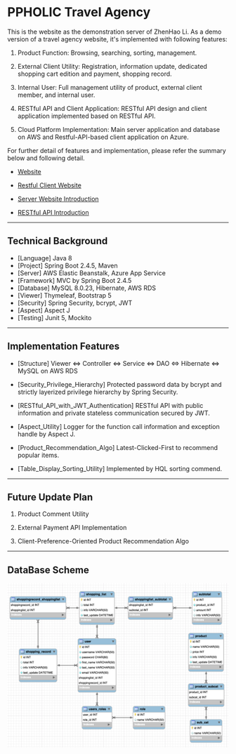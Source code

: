 # PPHOLIC Travel Agency #

This is the website as the demonstration server of ZhenHao Li.
As a demo version of a travel agency website, it's implemented with following features:

1. Product Function: Browsing, searching, sorting, management.

2. External Client Utility: Registration, information update, dedicated shopping cart edition and payment, shopping record. 

3. Internal User: Full management utility of product, external client member, and internal user.

4. RESTful API and Client Application: RESTful API design and client application implemented based on RESTful API.

5. Cloud Platform Implementation: Main server application and database on AWS and Restful-API-based client application on Azure.


For further detail of features and implementation, please refer the summary below and following detail.

* [Website](http://travel.ppholic.tw)

* [Restful Client Website ](http://restful.travel.ppholic.tw/)

* [Server Website Introduction](http://travel.ppholic.tw/website-introdcution)

* [RESTful API Introduction](http://travel.ppholic.tw/rest-api-introdcution)

---

## Technical Background

* [Language]    Java 8
* [Project]     Spring Boot 2.4.5, Maven
* [Server]      AWS Elastic Beanstalk, Azure App Service
* [Framework]   MVC by Spring Boot 2.4.5
* [Database]    MySQL 8.0.23, Hibernate, AWS RDS
* [Viewer]      Thymeleaf, Bootstrap 5
* [Security]    Spring Security, bcrypt, JWT
* [Aspect]      Aspect J
* [Testing]     Junit 5, Mockito

---

## Implementation Features

* [Structure] Viewer <=> Controller <=> Service <=> DAO <=> Hibernate <=> MySQL on AWS RDS

* [Security_Privilege_Hierarchy] Protected password data by bcrypt and strictly layerized privilege hierarchy by Spring Security.

* [RESTful_API_with_JWT_Authentication] RESTful API with public information and private stateless communication secured by JWT.

* [Aspect_Utility] Logger for the function call information and exception handle by Aspect J.

* [Product_Recommendation_Algo] Latest-Clicked-First to recommend popular items.

* [Table_Display_Sorting_Utility] Implemented by HQL sorting commend.

---

## Future Update Plan

1. Product Comment Utility

2. External Payment API Implementation

3. Client-Preference-Oriented Product Recommendation Algo

---

## DataBase Scheme
![image](../ppholic_server_demo/src/main/resources/static/images/SQL_Scheme.png)